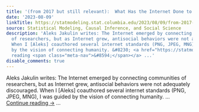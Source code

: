 ```yaml
---
title: '(from 2017 but still relevant):  What Has the Internet Done to Media?'
date: '2023-08-09'
linkTitle: https://statmodeling.stat.columbia.edu/2023/08/09/from-2017-but-still-relevant-what-has-the-internet-done-to-media/
source: Statistical Modeling, Causal Inference, and Social Science
description: 'Aleks Jakulin writes: The Internet emerged by connecting communities
  of researchers, but as Internet grew, antisocial behaviors were not adequately discouraged.
  When I [Aleks] coauthored several internet standards (PNG, JPEG, MNG), I was guided
  by the vision of connecting humanity. &#8230; <a href="https://statmodeling.stat.columbia.edu/2023/08/09/from-2017-but-still-relevant-what-has-the-internet-done-to-media/">Continue
  reading <span class="meta-nav">&#8594;</span></a> ...'
disable_comments: true
---
```

Aleks Jakulin writes: The Internet emerged by connecting communities of researchers, but as Internet grew, antisocial behaviors were not adequately discouraged. When I [Aleks] coauthored several internet standards (PNG, JPEG, MNG), I was guided by the vision of connecting humanity. &#8230; <a href="https://statmodeling.stat.columbia.edu/2023/08/09/from-2017-but-still-relevant-what-has-the-internet-done-to-media/">Continue reading <span class="meta-nav">&#8594;</span></a> ...